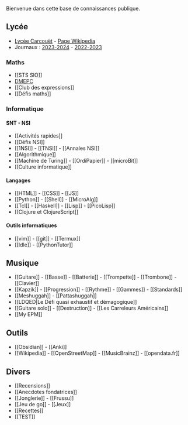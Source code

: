 Bienvenue dans cette base de connaissances publique.

## Lycée

- [Lycée Carcouët](http://carcouet.paysdelaloire.e-lyco.fr) -
[Page Wikipedia](http://fr.wikipedia.org/)
- Journaux :
  [2023-2024](http://github.com/grahack/2023-2024) -
  [2022-2023](http://github.com/grahack/2022-2023)

### Maths

- [[STS SIO]]
- [DMEPC](https://www.reseau-canope.fr/notice/des-maths-ensemble-et-pour-chacun-2nde.html)
- [[Club des expressions]]
- [[Défis maths]]

### Informatique

#### SNT - NSI

- [[Activités rapides]]
- [[Défis NSI]]
- [[1NSI]] - [[TNSI]] - [[Annales NSI]]
- [[Algorithmique]]
- [[Machine de Turing]] - [[OrdiPapier]] - [[microBit]]
- [[Culture informatique]]

#### Langages

- [[HTML]] - [[CSS]] - [[JS]]
- [[Python]] -  [[Shell]] - [[MicroAlg]]
- [[Tcl]] - [[Haskell]] - [[Lisp]] - [[PicoLisp]]
- [[Clojure et ClojureScript]]

#### Outils informatiques

- [[vim]] - [[git]] - [[Termux]]
- [[Idle]] - [[PythonTutor]]

## Musique

- [[Guitare]] - [[Basse]] - [[Batterie]] -
  [[Trompette]] - [[Trombone]] - [[Clavier]]
- [[Kapzik]] - [[Progression]] - [[Rythme]] - [[Gammes]] - [[Standards]]
- [[Meshuggah]] - [[Pattashuggah]]
- [[LDQED|Le Défi quasi exhaustif et démagogique]]
- [[Guitare solo]] - [[Destruction]] - [[Les Carreleurs Américains]]
- [[My EPM]]

## Outils

- [[Obsidian]] - [[Anki]]
- [[Wikipedia]] - [[OpenStreetMap]] - [[MusicBrainz]] -
  [[opendata.fr]]

## Divers

- [[Recensions]]
- [[Anecdotes fondatrices]]
- [[Jonglerie]] - [[Frussu]]
- [[Jeu de go]] - [[Jeux]]
- [[Recettes]]
- [[TEST]]
